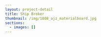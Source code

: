 ```yaml
---
layout: project-detail
title: Ship Broker
thumbnail: /img/1808_ajz_materialboard.jpg
sections:
  - images: []
---
```


